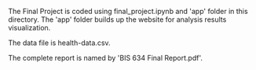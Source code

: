 
The Final Project is coded using final_project.ipynb and 'app' folder in this directory. The 'app' folder builds up the website for analysis results visualization. 

The data file is health-data.csv.

The complete report is named by 'BIS 634 Final Report.pdf'.
